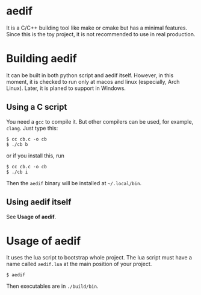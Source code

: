 # aedif

It is a C/C++ building tool like make or cmake but has a minimal features.
Since this is the toy project, it is not recommended to use in real production.

# Building aedif

It can be built in both python script and aedif itself. However, in this moment, it is checked to run only at macos and linux (especially, Arch Linux).
Later, it is planed to support in Windows.

## Using a C script

You need a `gcc` to compile it. But other compilers can be used, for example, `clang`.
Just type this:

```console
$ cc cb.c -o cb
$ ./cb b
```

or if you install this, run

```console
$ cc cb.c -o cb
$ ./cb i
```

Then the `aedif` binary will be installed at `~/.local/bin`.

## Using aedif itself

See **Usage of aedif**.

# Usage of aedif

It uses the lua script to bootstrap whole project. The lua script must have a name called `aedif.lua`
at the main position of your project.

```console
$ aedif
```

Then executables are in `./build/bin`.
